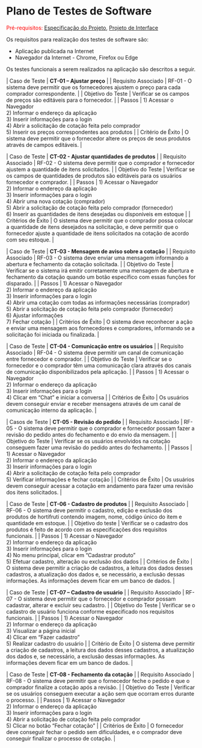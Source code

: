 # Plano de Testes de Software

<span style="color:red">Pré-requisitos: <a href="02-Especificação do Projeto.md"> Especificação do Projeto</a></span>, <a href="03-Projeto de Interface.md"> Projeto de Interface</a>

Os requisitos para realização dos testes de software são:

- Aplicação publicada na Internet
- Navegador da Internet - Chrome, Firefox ou Edge

Os testes funcionais a serem realizados na aplicação são descritos a seguir.

| Caso de Teste | **CT-01 – Ajustar preço** |
| Requisito Associado | RF-01 - O sistema deve permitir que os fornecedores ajustem o preço para cada comprador correspondente. |
| Objetivo do Teste | Verificar se os campos de preços são editáveis para o fornecedor. |
| Passos | 1) Acessar o Navegador <br> 2) Informar o endereço da aplicação <br> 3) Inserir informações para o login <br> 4) Abrir a solicitação de cotação feita pelo comprador <br> 5) Inserir os preços correspondentes aos produtos |
| Critério de Êxito | O sistema deve permitir que o fornecedor altere os preços de seus produtos através de campos editáveis. |

| Caso de Teste | **CT-02 - Ajustar quantidades de produtos** |
| Requisito Associado | RF-02 - O sistema deve permitir que o comprador e fornecedor ajustem a quantidade de itens solicitados. |
| Objetivo do Teste | Verificar se os campos de quantidades de produtos são editáveis para os usuários fornecedor e comprador. |
| Passos | 1) Acessar o Navegador <br> 2) Informar o endereço da aplicação <br> 3) Inserir informações para o login <br> 4) Abrir uma nova cotação (comprador) <br> 5) Abrir a solicitação de cotação feita pelo comprador (fornecedor) <br> 6) Inserir as quantidades de itens desejadas ou disponíveis em estoque |
| Critérios de Êxito | O sistema deve permitir que o comprador possa colocar a quantidade de itens desejados na solicitação, e deve permitir que o fornecedor ajuste a quantidade de itens solicitados na cotação de acordo com seu estoque. |

| Caso de Teste | **CT-03 - Mensagem de aviso sobre a cotação** |
| Requisito Associado | RF-03 - O sistema deve enviar uma mensagem informando a abertura e fechamento da cotação solicitada. |
| Objetivo do Teste | Verificar se o sistema irá emitir corretamente uma mensagem de abertura e fechamento da cotação quando um botão específico com essas funções for disparado. |
| Passos | 1) Acessar o Navegador <br> 2) Informar o endereço da aplicação <br> 3) Inserir informações para o login <br> 4) Abrir uma cotação com todas as informações necessárias (comprador) 5) Abrir a solicitação de cotação feita pelo comprador (fornecedor) <br> 6) Ajustar informações <br> 7) Fechar cotação |
| Critérios de Êxito | O sistema deve reconhecer a ação e enviar uma mensagem aos fornecedores e compradores, informando se a solicitação foi iniciada ou finalizada. |

| Caso de Teste | **CT-04 - Comunicação entre os usuários** |
| Requisito Associado | RF-04 - O sistema deve permitir um canal de comunicação entre fornecedor e comprador. |
| Objetivo do Teste | Verificar se o fornecedor e o comprador têm uma comunicação clara através dos canais de comunicação disponibilizados pela aplicação. |
| Passos | 1) Acessar o Navegador <br> 2) Informar o endereço da aplicação <br> 3) Inserir informações para o login <br> 4) Clicar em “Chat” e iniciar a conversa |
| Critérios de Êxito | Os usuários devem conseguir enviar e receber mensagens através de um canal de comunicação interno da aplicação. |

| Casos de Teste | **CT-05 - Revisão do pedido** |
| Requisito Associado | RF-05 - O sistema deve permitir que o comprador e fornecedor possam fazer a revisão do pedido antes do fechamento e do envio da mensagem. |
| Objetivo do Teste | Verificar se os usuários envolvidos na cotação conseguem fazer uma revisão do pedido antes do fechamento. |
| Passos | 1) Acessar o Navegador <br> 2) Informar o endereço da aplicação <br> 3) Inserir informações para o login <br> 4) Abrir a solicitação de cotação feita pelo comprador <br> 5) Verificar informações e fechar cotação |
| Critérios de Êxito | Os usuários devem conseguir acessar a cotação em andamento para fazer uma revisão dos itens solicitados. |

| Caso de Teste | **CT-06 - Cadastro de produtos** |
| Requisito Associado | RF-06 - O sistema deve permitir o cadastro, edição e exclusão dos produtos de hortifruti contendo imagem, nome, código único do item e quantidade em estoque. |
| Objetivo do teste | Verificar se o cadastro dos produtos é feito de acordo com as especificações dos requisitos funcionais. |
| Passos | 1) Acessar o Navegador <br> 2) Informar o endereço da aplicação <br> 3) Inserir informações para o login <br> 4) No menu principal, clicar em “Cadastrar produto” <br> 5) Efetuar cadastro, alteração ou exclusão dos dados |
| Critérios de Êxito | O sistema deve permitir a criação de cadastros, a leitura dos dados desses cadastros, a atualização dos dados e, se necessário, a exclusão dessas informações. As informações devem ficar em um banco de dados. |

| Caso de Teste | **CT-07 – Cadastro de usuário** |
| Requisito Associado | RF-07 - O sistema deve permitir que o fornecedor e comprador possam cadastrar, alterar e excluir seu cadastro. |
| Objetivo do Teste | Verificar se o cadastro de usuário funciona conforme especificado nos requisitos funcionais. |
| Passos | 1) Acessar o Navegador <br> 2) Informar o endereço da aplicação <br> 3) Visualizar a página inicial <br> 4) Clicar em “Fazer cadastro” <br> 5) Realizar cadastro do usuário |
| Critério de Êxito | O sistema deve permitir a criação de cadastros, a leitura dos dados desses cadastros, a atualização dos dados e, se necessário, a exclusão dessas informações. As informações devem ficar em um banco de dados. |

| Caso de Teste | **CT-08 - Fechamento da cotação** |
| Requisito Associado | RF-08 - O sistema deve permitir que o fornecedor feche o pedido e que o comprador finalize a cotação após a revisão. |
| Objetivo do Teste | Verificar se os usuários conseguem executar a ação sem que ocorram erros durante o processo. |
| Passos | 1) Acessar o Navegador <br> 2) Informar o endereço da aplicação <br> 3) Inserir informações para o login <br> 4) Abrir a solicitação de cotação feita pelo comprador <br> 5) Clicar no botão “Fechar cotação” |
| Critérios de Êxito | O fornecedor deve conseguir fechar o pedido sem dificuldades, e o comprador deve conseguir finalizar o processo de cotação. |
